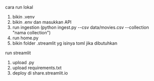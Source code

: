 cara run lokal
1. bikin .venv
2. bikin .env dan masukkan API
3. run ingestion (python ingest.py --csv data/movies.csv --collection "nama collection")
4. run home.py
5. bikin folder .streamlit yg isinya toml jika dibutuhkan

run streamlit
1. upload .py
2. upload requirements.txt
3. deploy di share.streamlit.io

